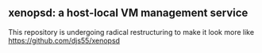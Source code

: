 xenopsd: a host-local VM management service
-------------------------------------------

This repository is undergoing radical restructuring to make it
look more like https://github.com/djs55/xenopsd

